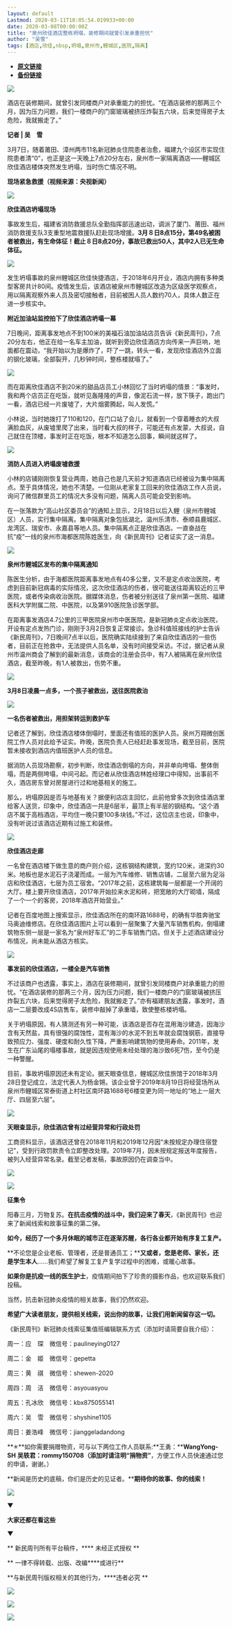 ```yaml
---
layout: default
Lastmod: 2020-03-11T18:05:54.019933+00:00
date: 2020-03-08T00:00:00Z
title: "泉州欣佳酒店整栋坍塌，装修期间就曾引发承重担忧"
author: "吴雪"
tags: [酒店,欣佳,nbsp,坍塌,泉州市,鲤城区,医院,隔离]
---
```


* [**原文链接**](https://mp.weixin.qq.com/s/3qDz8RhtGZuhxdUYpj4Gpg)
* [**备份链接**](http://archive.ph/y6pgA)


![](/images/post/e687419aee5ba5dc10b91a175fcda518.jpg)

酒店在装修期间，就曾引发同楼商户对承重能力的担忧。“在酒店装修的那两三个月，因为压力问题，我们一楼商户的门窗玻璃被挤压炸裂五六块，后来觉得房子太危险，我就搬走了。”

**记者 | 吴　雪**

3月7日，随着莆田、漳州两市11名新冠肺炎住院患者治愈，福建九个设区市实现住院患者清“0”，也正是这一天晚上7点20分左右，泉州市一家隔离酒店——鲤城区欣佳酒店楼体突然发生坍塌，当时伤亡情况不明。

**现场紧急救援（视频来源：央视新闻）**

![](/images/post/f360d1c5589c76eca26eeb3a39ccfe2f.jpg)

**欣佳酒店坍塌现场**  

事故发生后，福建省消防救援总队全勤指挥部迅速出动，调派了厦门、莆田、福州消防救援支队3支重型地震救援队赶赴现场增援。**3月８日8点15分，第49名被困者被救出，有生命体征！截止８日8点20分，事故已救出50人，其中2人已无生命体征。**

![](/images/post/cbf027cb55620a6fc304b96e7285050f.jpg)

发生坍塌事故的泉州鲤城区欣佳快捷酒店，于2018年6月开业，酒店内拥有多种类型客房共计80间。疫情发生后，该酒店被泉州市鲤城区改造为区级医学观察点，用以隔离观察外来人员及密切接触者，目前被困人员人数约70人，具体人数正在进一步核实中。  

**附近加油站监控拍下了欣佳酒店坍塌一幕**  

7日晚间，距离事发地点不到100米的美福石油加油站店员告诉《新民周刊》，7点20分左右，他正在给一名车主加油，就听到旁边欣佳酒店方向传来一声巨响，地面都在震动，“我开始以为是爆炸了，吓了一跳，转头一看，发现欣佳酒店外立面的钢化玻璃，全部裂开，几秒钟时间，整栋楼就塌了。”  

![](/images/post/d1ad4ef15d4d7f9c140baa30c97df4d6.jpg)

而在距离欣佳酒店不到20米的甜品店员工小林回忆了当时坍塌的情景：“事发时，我和两个店员正在吃饭，就听见轰隆隆的声音，像泥石流一样，放下筷子，跑出门一看，酒店已经一片废墟了，大片烟雾腾起，叫人发慌。”  

小林说，当时她拨打了110和120，在门口站了会儿，就看到一个穿着睡衣的大叔满脸血灰，从废墟里爬了出来，当时看大叔的样子，可能还有点发蒙，大叔说，自己就住在顶楼，事发时正在吃饭，根本不知道怎么回事，瞬间就这样了。

![](/images/post/6840c55eaf148eb7d33daa166dc4c6c0.jpg)

**消防人员进入坍塌废墟救援**  

小林的店铺刚刚恢复营业两周，她自己也是几天前才知道酒店已经被设为集中隔离点。至于具体情况，她也不清楚。一位刚从老家复工回来的欣佳酒店工作人员说，询问了微信群里员工的情况大多没有问题，隔离人员可能会受到影响。

在一张落款为“高山社区委员会”的通知上显示，2月18日以后入鲤（泉州市鲤城区）人员，实行集中隔离。集中隔离对象包括湖北，温州乐清市、泰顺县鹿城区、龙湾区、瑞安市、永嘉县等地人员。集中隔离点正是欣佳酒店。一直奋战在抗“疫”一线的泉州市海都医院陈姓医生，向《新民周刊》记者证实了这一消息。

![](/images/post/ee7e161a8a299aa24b01efa58d43a5e4.jpg)

**泉州市鲤城区发布的集中隔离通知**  

陈医生分析，由于海都医院距离事发地点有40多公里，又不是定点收治医院，考虑到目前新冠病毒的实际情况，这次欣佳酒店的伤者，很可能送往距离较近的三甲医院，或者传染病收治医院。据媒体消息，伤者被分别送往了泉州第一医院、福建医科大学附属二院、中医院，以及第910医院急诊医学部。

在距离事发酒店4.7公里的三甲医院泉州市中医医院，是新冠肺炎定点收治医院，开设有定点发热门诊，刚刚于3月2日恢复正常接诊。急诊科值班接线的护士告诉《新民周刊》，7日晚间7点半以后，医院确实陆续接到了来自欣佳酒店的一些伤者，目前正在抢救中，无法提供人员名单，没有时间接受采访。不过，据记者从泉州市温州商会了解到的最新消息，该商会的注册会员中，有7人被隔离在泉州欣佳酒店，截至昨晚，有1人被救出，伤势不重。

![](/images/post/15bbcfdac2b8169d7af41457b27ba104.jpg)

**3月8日凌晨一点多，一个孩子被救出，送往医院救治**  

![](/images/post/3ac842b538976a1b36dfbaa51d824804.jpg)

**一名伤者被救出，用担架转运到救护车**  

记者还了解到，欣佳酒店楼体倒塌时，里面还有值班的医护人员。泉州万翔微创医院工作人员对此给予证实。昨晚，医院负责人已经赶赴事发现场，截至目前，医院暂未接收到酒店内值班医护人员的信息。

据消防人员现场勘察，初步判断，欣佳酒店倒塌的方向，并非单向垮塌、整体倒塌，而是两侧垮塌，中间弓起。而记者从欣佳酒店林姓经理口中得知，出事前不久，酒店房东曾对房屋进行过和地基相关的施工。

那么，坍塌原因是否与地基有关？据便利店店主回忆，此前他曾多次到欣佳酒店里给客人送货，印象中，欣佳酒店一共是6层半，最顶上有半层的钢结构。“这个酒店不属于高档酒店，平均住一晚只要100多块钱。”不过，这位店主也说，印象中，没有听说过该酒店近期有过施工和装修。

![](/images/post/a6f72a0e7cd12c35a94c683962ca7fb8.jpg)

**欣佳酒店走廊**  

一名曾在酒店楼下做生意的商户则介绍，这栋钢结构建筑，宽约120米，进深约30米。地板也是水泥石子浇灌而成。一层为汽车维修、销售店铺，二层至六层为足浴店和欣佳酒店，七层为员工宿舍。“2017年之前，这栋建筑每一层都是一个开阔的大厅。楼上要开欣佳酒店，2017年开始拉来水泥和砖，把宽敞的大厅砌墙，隔成了一个一个的客房，2018年酒店开始营业。” 

记者在百度地图上搜索显示，欣佳酒店所在的南环路1688号，的确有华胜奔驰宝马奥迪维修店。在欣佳酒店图片上可以看到一层聚集了大量汽车销售机构，倒塌建筑物东侧一层是一家名为“泉州好车汇”的二手车销售门店。但关于上述酒店建设分布情况，尚未能从酒店方核实。

![](/images/post/d32024aa3003dcf8d96df9c210bb48da.jpg)

**事发前的欣佳酒店，一楼全是汽车销售**  

不过该商户也透露，事实上，酒店在装修期间，就曾引发同楼商户对承重能力的担忧。“在酒店装修的那两三个月，因为压力问题，我们一楼商户的门窗玻璃被挤压炸裂五六块，后来觉得房子太危险，我就搬走了。”亦有福建朋友透露，事发时，酒店一二层要改成4S店售车，装修中敲掉了承重墙，致使整栋楼坍塌。

关于坍塌原因，有人猜测还有另一种可能，该酒店是否存在混用海沙建造，因海沙含有天然盐，具有很强的腐蚀性，混有海沙的水泥不到五年就会腐蚀钢筋，直接导致预应力、强度、硬度和耐久性下降，严重影响建筑物的使用寿命。2011年，发生在广东汕尾的塌楼事故，就是因违规使用未经处理的海沙致6死7伤，至今仍是一种警醒。

目前，事故坍塌原因还未有定论。据天眼查信息，鲤城区欣佳旅馆于2018年3月28日登记成立，法定代表人为杨金锵。该企业曾于2019年8月19日将经营场所从泉州市鲤城区常泰街道上村社区南环路1688号6楼变更为同一地址的“地上一层大厅、四层至六层”。

![](/images/post/1eaadd3af27fb5bdc02b20e818cda8b1.jpg)

**天眼查显示，欣佳酒店曾有过经营异常和行政处罚**  

工商资料显示，该酒店还曾在2018年11月和2019年12月因“未按规定办理住宿登记”，受到行政罚款责令立即整改处理。2019年7月，因未按规定报送年度报告，被列入经营异常名录。截至记者发稿，事故原因仍在调查当中。

![](/images/post/06cc1f794a5f188c5b4e171881499f34.jpg)

![](/images/post/3397bbdf9853726ded83d37bf6ea4d7e.jpg)

**征集令**

阳春三月，万物复苏。**在抗击疫情的战斗中，我们迎来了春天**，《新民周刊》也迎来了新闻线索和故事征集的第二弹。

**如今，经历了一个多月休眠的城市正在逐渐苏醒，各行各业都开始有序复工复产。**

**不论您是企业老板、管理者，还是普通员工；****又或者，您是老师、家长，还是学生本人**……我们希望了解复工复产复学过程中的困难，或暖心故事。

**如果你是抗疫一线的医生护士**，疫情期间拍下了珍贵的摄影作品，也欢迎联系我们投稿。

当然，抗击新冠肺炎疫情的相关故事，我们仍然欢迎。

**希望广大读者朋友，提供相关线索，说出你的故事，让我们用新闻留存这一切。**

《新民周刊》新冠肺炎线索征集值班编辑联系方式（添加时请简要自我介绍）：

周一：应　琛　微信号：paulineying0127

周二：金　姬　微信号：gepetta

周三：黄　祺　微信号：shewen-2020

周四：周　洁　微信号：asyouasyou

周五：孔冰欣　微信号：kbx875055141

周六：吴　雪　微信号：shyshine1105

周日：姜浩峰　微信号：jianggeladandong

**✳**如你需要捐赠物资，可与以下两位工作人员联系:**王勇：****WangYong-SH** **吴轶君：****rommy150708**（添加时请注明**“捐物资”**，方便工作人员快速通过您的申请，谢谢。）

**新闻是历史的底稿，你们是历史的见证者。****期待你的故事、你的线索！**

![](/images/post/1f5d8391583e261a286fb4c68551cf83.jpg)

▼

**大家还都在看这些**

▼

** 新民周刊所有平台稿件，**** 未经正式授权 **

** 一律不得转载、出版、改编****或进行**

**与新民周刊版权相关的其他行为，****违者必究 **

![](/images/post/bf37e30f402a368a73433438fbe844c1.jpg)

![](/images/post/e92973f9a9c9183dbfeb850958eacdbd.jpg)

![](/images/post/9d07f455e825e47340d7efa7e43d2741.jpg)


